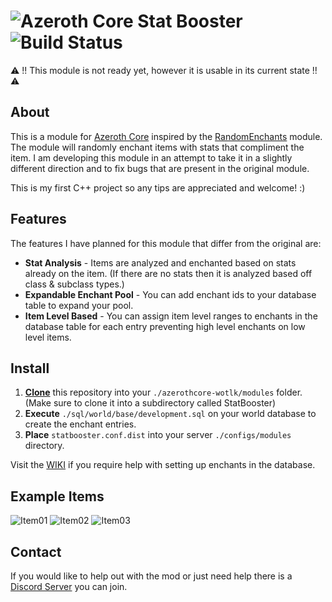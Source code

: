 # ![Azeroth Core](https://i.imgur.com/fQwb8m3.png) Stat Booster ![Build Status](https://github.com/anchydev/statbooster/actions/workflows/core-build.yml/badge.svg)
⚠️ !! This module is not ready yet, however it is usable in its current state !! ⚠️
## About
This is a module for [Azeroth Core](https://github.com/azerothcore/azerothcore-wotlk) inspired by the [RandomEnchants](https://github.com/azerothcore/mod-random-enchants) module. 
The module will randomly enchant items with stats that compliment the item.
I am developing this module in an attempt to take it in a slightly different direction and to fix bugs that are present in the original module.

This is my first C++ project so any tips are appreciated and welcome! :)

## Features
The features I have planned for this module that differ from the original are:
- **Stat Analysis** - Items are analyzed and enchanted based on stats already on the item. (If there are no stats then it is analyzed based off class & subclass types.)
- **Expandable Enchant Pool** - You can add enchant ids to your database table to expand your pool.
- **Item Level Based** - You can assign item level ranges to enchants in the database table for each entry preventing high level enchants on low level items.

## Install
1. **[Clone](https://git-scm.com/docs/git-clone)** this repository into your `./azerothcore-wotlk/modules` folder. (Make sure to clone it into a subdirectory called StatBooster)
2. **Execute** `./sql/world/base/development.sql` on your world database to create the enchant entries.
3. **Place** `statbooster.conf.dist` into your server `./configs/modules` directory.

Visit the [WIKI](https://github.com/AnchyDev/StatBooster/wiki/Enchant%20Template) if you require help with setting up enchants in the database.

## Example Items
![Item01](https://i.imgur.com/MYgpZKK.png)
![Item02](https://i.imgur.com/qCgx7XS.png)
![Item03](https://i.imgur.com/nnh3YA1.png)

## Contact
If you would like to help out with the mod or just need help there is a [Discord Server](https://discord.gg/xdVPGcpJ8C) you can join.
